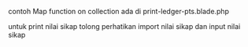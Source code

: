 contoh Map function on collection ada di print-ledger-pts.blade.php

untuk print nilai sikap tolong perhatikan import nilai sikap dan input nilai sikap